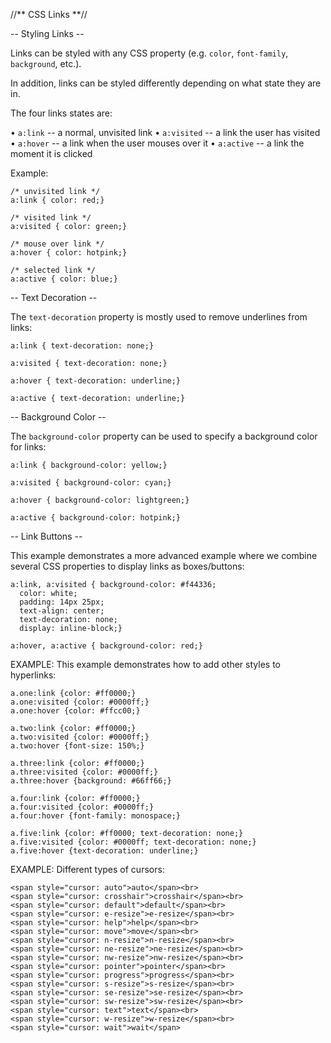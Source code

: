 //** CSS Links **//

-- Styling Links --

Links can be styled with any CSS property (e.g. `color`, `font-family`, `background`, etc.).

In addition, links can be styled differently depending on what state they are in. 

The four links states are:

• `a:link` -- a normal, unvisited link
• `a:visited` -- a link the user has visited
• `a:hover` -- a link when the user mouses over it
• `a:active` -- a link the moment it is clicked

Example:

```
/* unvisited link */  
a:link { color: red;}  
  
/* visited link */  
a:visited { color: green;}  
  
/* mouse over link */  
a:hover { color: hotpink;}  
  
/* selected link */  
a:active { color: blue;}
```

-- Text Decoration --

The `text-decoration` property is mostly used to remove underlines from links:

```
a:link { text-decoration: none;}  
  
a:visited { text-decoration: none;}  
  
a:hover { text-decoration: underline;}  
  
a:active { text-decoration: underline;}
```

-- Background Color --

The `background-color` property can be used to specify a background color for links:

```
a:link { background-color: yellow;}  
  
a:visited { background-color: cyan;}  
  
a:hover { background-color: lightgreen;}  
  
a:active { background-color: hotpink;}
```

-- Link Buttons --

This example demonstrates a more advanced example where we combine several CSS properties to display links as boxes/buttons:

```'
a:link, a:visited { background-color: #f44336;  
  color: white;  
  padding: 14px 25px;  
  text-align: center;  
  text-decoration: none;  
  display: inline-block;}  
  
a:hover, a:active { background-color: red;}
```

EXAMPLE: This example demonstrates how to add other styles to hyperlinks:

```
a.one:link {color: #ff0000;}  
a.one:visited {color: #0000ff;}  
a.one:hover {color: #ffcc00;}  
  
a.two:link {color: #ff0000;}  
a.two:visited {color: #0000ff;}  
a.two:hover {font-size: 150%;}  
  
a.three:link {color: #ff0000;}  
a.three:visited {color: #0000ff;}  
a.three:hover {background: #66ff66;}  
  
a.four:link {color: #ff0000;}  
a.four:visited {color: #0000ff;}  
a.four:hover {font-family: monospace;}  
  
a.five:link {color: #ff0000; text-decoration: none;}  
a.five:visited {color: #0000ff; text-decoration: none;}  
a.five:hover {text-decoration: underline;}
```

EXAMPLE: Different types of cursors:

```
<span style="cursor: auto">auto</span><br>  
<span style="cursor: crosshair">crosshair</span><br>  
<span style="cursor: default">default</span><br>  
<span style="cursor: e-resize">e-resize</span><br>  
<span style="cursor: help">help</span><br>  
<span style="cursor: move">move</span><br>  
<span style="cursor: n-resize">n-resize</span><br>  
<span style="cursor: ne-resize">ne-resize</span><br>  
<span style="cursor: nw-resize">nw-resize</span><br>  
<span style="cursor: pointer">pointer</span><br>  
<span style="cursor: progress">progress</span><br>  
<span style="cursor: s-resize">s-resize</span><br>  
<span style="cursor: se-resize">se-resize</span><br>  
<span style="cursor: sw-resize">sw-resize</span><br>  
<span style="cursor: text">text</span><br>  
<span style="cursor: w-resize">w-resize</span><br>  
<span style="cursor: wait">wait</span>
```